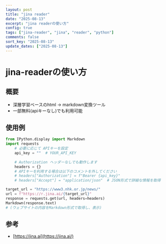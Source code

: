```yaml
---
layout: post
title: "jina reader"
date: "2025-08-13"
excerpt: "jina readerの使い方"
config: true
tags: ["jina-reader", "jina", "reader", "python"]
comments: false
sort_key: "2025-08-13"
update_dates: ["2025-08-13"]
---
```


# jina-readerの使い方

## 概要
 - 深層学習ベースのhtml -> markdown変換ツール
 - 一部無料(apiキーなし)でも利用可能

## 使用例

```python
from IPython.display import Markdown
import requests
	# 必要に応じて APIキーを設定
	api_key = ""  # YOUR_API_KEY
	
	# Authorization ヘッダーなしでも動作します
	headers = {}
	# APIキーを利用する場合は以下のコメントを外してください
	# headers["Authorization"] = f"Bearer {api_key}"
	# headers["Accept"] = "application/json"  # JSON形式で詳細な情報を取得する場合

target_url = "https://www3.nhk.or.jp/news/"
url = f"https://r.jina.ai/{target_url}"
response = requests.get(url, headers=headers)
Markdown(response.text)
# (ウェブサイトの内容をMarkdown形式で取得し、表示)
```

## 参考
 - [https://jina.ai](https://jina.ai/)
